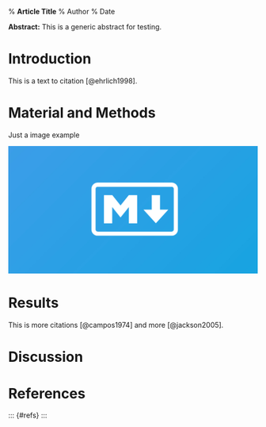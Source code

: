 % **Article Title**
% Author
% Date

**Abstract:** This is a generic abstract for testing.

# Introduction

This is a text to citation [@ehrlich1998].

# Material and Methods

Just a image example

![Markdown](./img/markdown-guide-og.jpg "Markdown Logo")

# Results 

This is more citations [@campos1974] and more [@jackson2005].

# Discussion

# References 
::: {#refs}
:::


